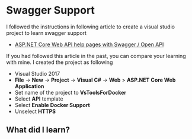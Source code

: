 # Swagger Support

I followed the instructions in following article to create a visual studio project to learn swagger support

- [ASP.NET Core Web API help pages with Swagger / Open API](https://docs.microsoft.com/en-us/aspnet/core/tutorials/web-api-help-pages-using-swagger?view=aspnetcore-2.1)

If you had followed this article in the past, you can compare your learning with mine.  I created the project as following
- Visual Studio 2017
- **File** -> **New** -> **Project** -> **Visual C#** -> **Web** > **ASP.NET Core Web Application**
- Set name of the project to **VsToolsForDocker**
- Select **API** template
- Select **Enable Docker Support**
- Unselect **HTTPS**

## What did I learn?
